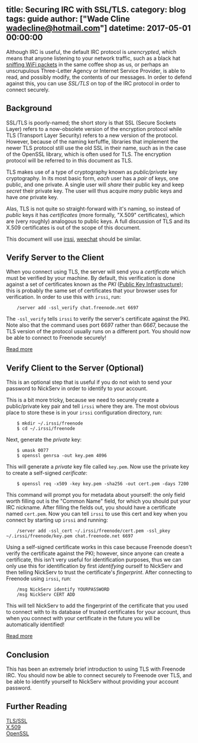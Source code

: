 title: Securing IRC with SSL/TLS.
category: blog
tags: guide
author: ["Wade Cline <wadecline@hotmail.com>"]
datetime: 2017-05-01 00:00:00
---
Although IRC is useful, the default IRC protocol is *unencrypted*, which means
that anyone listening to your network traffic, such as a black hat [sniffing
WiFi packets](https://www.wifipineapple.com/) in the same coffee shop as us, or
perhaps an unscrupulous Three-Letter Agency or Internet Service Provider, is
able to read, and possibly modify, the contents of our messages.  In order to
defend against this, you can use *SSL/TLS* on top of the IRC protocol in order
to connect securely.

Background
----------
SSL/TLS is poorly-named; the short story is that SSL (Secure Sockets Layer)
refers to a now-obsolete version of the encryption protocol while TLS (Transport
Layer Security) refers to a new version of the protocol.  However, because of
the naming kerfuffle, libraries that implement the newer TLS protocol still use
the old SSL in their name, such as in the case of the OpenSSL library, which is
often used for TLS.  The encryption protocol will be referred to in this
document as TLS.

TLS makes use of a type of cryptography known as *public/private* key
cryptography.  In its most basic form, *each* user has a *pair* of keys, one
public, and one private.  A single user will *share* their public key and keep
*secret* their private key.  The user will thus acquire *many* public keys and
have *one* private key.

Alas, TLS is not quite so straight-forward with it's naming, so instead of
*public* keys it has *certificates* (more formally, "X.509" certificates), which
are (very roughly) analogous to public keys.  A full discussion of TLS and its
X.509 certificates is out of the scope of this document.

This document will use [irssi](https://irssi.org/),
[weechat](https://weechat.org/) should be similar.

Verify Server to the Client
---------------------------
When you connect using TLS, the server will send you a *certificate* which must
be verified by your machine.  By default, this verification is done against a
set of certificates known as the *PKI* ([Public Key
Infrastructure](https://en.wikipedia.org/wiki/Public_key_infrastructure)); this
is probably the same set of certificates that your browser uses for
verification.  In order to use this with `irssi`, run:
```
	/server add -ssl_verify chat.freenode.net 6697
```
The `-ssl_verify` tells `irssi` to verify the server's certificate against the
PKI.  Note also that the command uses port 66*9*7 rather than 66*6*7, because
the TLS version of the protocol usually runs on a different port.  You should
now be able to connect to Freenode securely!

[Read more](https://freenode.net/kb/answer/chat)

Verify Client to the Server (Optional)
--------------------------------------
This is an optional step that is useful if you do not wish to send your password
to NickServ in order to identify to your account.

This is a bit more tricky, because we need to securely create a public/private
key pair and tell `irssi` where they are.  The most obvious place to store these
is in your `irssi` configuration directory, run:
```
	$ mkdir ~/.irssi/freenode
	$ cd ~/.irssi/freenode
```
Next, generate the *private* key:
```
	$ umask 0077
	$ openssl genrsa -out key.pem 4096
```
This will generate a *private* key file called `key.pem`. Now use the private
key to create a self-signed *cerificate*:
```
	$ openssl req -x509 -key key.pem -sha256 -out cert.pem -days 7200
```
This command will prompt you for metadata about yourself: the only field worth
filling out is the "Common Name" field, for which you should put your IRC
nickname.  After filling the fields out, you should have a certificate named
`cert.pem`. Now you can tell `irssi` to use this cert and key when you connect
by starting up `irssi` and running:
```
	/server add -ssl_cert ~/.irssi/freenode/cert.pem -ssl_pkey ~/.irssi/freenode/key.pem chat.freenode.net 6697
```
Using a self-signed certificate works in this case because Freenode doesn't
verify the certificate against the PKI; however, since anyone can create a
certificate, this isn't very useful for identification purposes, thus we can
only use this for identification by first *identifying* ourself to NickServ and
then telling NickServ to trust the certificate's *fingerprint*.  After
connecting to Freenode using `irssi`, run:
```
	/msg NickServ identify YOURPASSWORD
	/msg NickServ CERT ADD
```
This will tell NickServ to add the fingerprint of the certificate that you used
to connect with to its database of trusted certificates for your account, thus
when you connect with your certificate in the future you will be automatically
identified!

[Read more](https://freenode.net/kb/answer/certfp)

Conclusion
----------
This has been an extremely brief introduction to using TLS with Freenode IRC.
You should now be able to connect securely to Freenode over TLS, and be able to
identify yourself to NickServ without providing your account password.

Further Reading
---------------
[TLS/SSL](https://en.wikipedia.org/wiki/Transport_Layer_Security)  
[X.509](https://en.wikipedia.org/wiki/X.509)  
[OpenSSL](https://www.openssl.org/)
